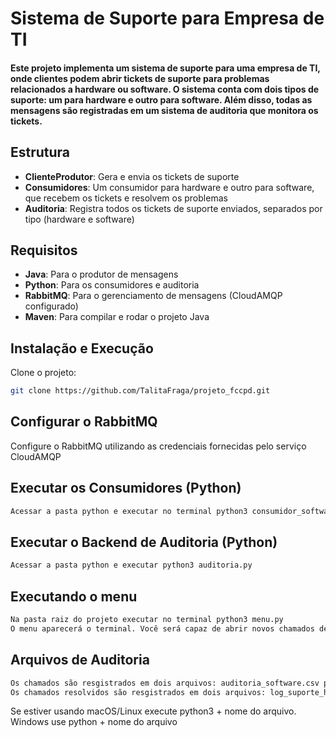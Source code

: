 # Sistema de Suporte para Empresa de TI

#### Este projeto implementa um sistema de suporte para uma empresa de TI, onde clientes podem abrir tickets de suporte para problemas relacionados a hardware ou software. O sistema conta com dois tipos de suporte: um para hardware e outro para software. Além disso, todas as mensagens são registradas em um sistema de auditoria que monitora os tickets.

## Estrutura

- **ClienteProdutor**: Gera e envia os tickets de suporte
- **Consumidores**: Um consumidor para hardware e outro para software, que recebem os tickets e resolvem os problemas
- **Auditoria**: Registra todos os tickets de suporte enviados, separados por tipo (hardware e software)

## Requisitos

- **Java**: Para o produtor de mensagens
- **Python**: Para os consumidores e auditoria
- **RabbitMQ**: Para o gerenciamento de mensagens (CloudAMQP configurado)
- **Maven**: Para compilar e rodar o projeto Java

## Instalação e Execução

Clone o projeto:

```sh
git clone https://github.com/TalitaFraga/projeto_fccpd.git
```
## Configurar o RabbitMQ
Configure o RabbitMQ utilizando as credenciais fornecidas pelo serviço CloudAMQP

## Executar os Consumidores (Python)

```sh
Acessar a pasta python e executar no terminal python3 consumidor_software.py (para consumidor software) e python3 consumidor_hardware.py (para consumidor hardware)
```


## Executar o Backend de Auditoria (Python)
```sh
Acessar a pasta python e executar python3 auditoria.py
```

## Executando o menu
```sh
Na pasta raiz do projeto executar no terminal python3 menu.py
O menu aparecerá o terminal. Você será capaz de abrir novos chamados de hardware ou software, resolver tickets ou sair do menu.
```

## Arquivos de Auditoria
```sh
Os chamados são resgistrados em dois arquivos: auditoria_software.csv para problemas de software e auditoria_hardware.csv para problemas de hardware.
Os chamados resolvidos são resgistrados em dois arquivos: log_suporte_hardware.txt para problemas de hardware e log_suporte_software.txt para problemas de software
```

Se estiver usando macOS/Linux execute python3 + nome do arquivo. Windows use python + nome do arquivo